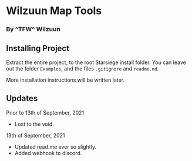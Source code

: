 # Wilzuun Map Tools

### By ^TFW^ Wilzuun

## Installing Project

Extract the entire project, to the root Starsiege install folder.
You can leave out the folder `Examples`, and the files `.gitignore` and `readme.md`.

More installation instructions will be written later. 

## Updates
Prior to 13th of September, 2021
- Lost to the void.

13th of September, 2021
- Updated read.me ever so slightly.
- Added webhook to discord.
